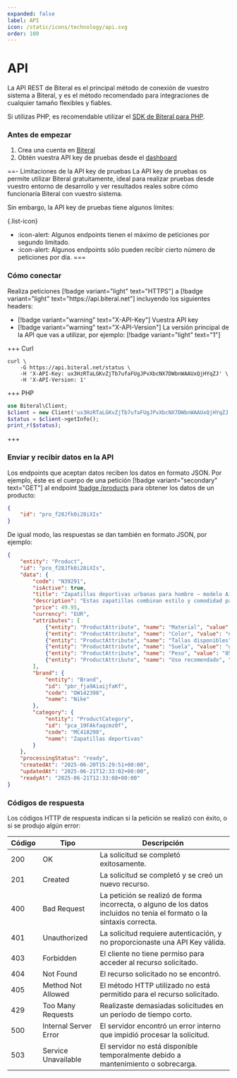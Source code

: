 ```yaml
---
expanded: false
label: API
icon: /static/icons/technology/api.svg
order: 100
---
```

# API

La API REST de Biteral es el principal método de conexión de vuestro sistema a Biteral, y es el método recomendado para integraciones de cualquier tamaño flexibles y fiables.

Si utilizas PHP, es recomendable utilizar el [SDK de Biteral para PHP](/php-sdk/intro).

### Antes de empezar

1. Crea una cuenta en [Biteral](https://biteral.net/signup)
1. Obtén vuestra API key de pruebas desde el [dashboard](https://biteral.net/dashboard)

==- Limitaciones de la API key de pruebas
La API key de pruebas os permite utilizar Biteral gratuitamente, ideal para realizar pruebas desde vuestro entorno de desarrollo y ver resultados reales sobre cómo funcionaría Biteral con vuestro sistema.

Sin embargo, la API key de pruebas tiene algunos límites:

{.list-icon}
- :icon-alert: Algunos endpoints tienen el máximo de peticiones por segundo limitado.
- :icon-alert: Algunos endpoints sólo pueden recibir cierto número de peticiones por día.
===

### Cómo conectar

Realiza peticiones [!badge variant="light" text="HTTPS"] a [!badge variant="light" text="https:\/\/api.biteral.net"] incluyendo los siguientes headers:

- [!badge variant="warning" text="X-API-Key"] Vuestra API key
- [!badge variant="warning" text="X-API-Version"] La versión principal de la API que vas a utilizar, por ejemplo: [!badge variant="light" text="1"]

+++ Curl
```shell
curl \
    -G https://api.biteral.net/status \
    -H 'X-API-Key: ux3HzRTaLGKvZjTb7ufaFUgJPvXbcNX7DWbnWAAUxQjHYqZJ' \
    -H 'X-API-Version: 1'
```
+++ PHP
```php
use Biteral\Client;
$client = new Client('ux3HzRTaLGKvZjTb7ufaFUgJPvXbcNX7DWbnWAAUxQjHYqZJ');
$status = $client->getInfo();
print_r($status);
```
+++

### Enviar y recibir datos en la API

Los endpoints que aceptan datos reciben los datos en formato JSON. Por ejemplo, éste es el cuerpo de una petición [!badge variant="secondary" text="GET"] al endpoint [!badge /products](/api/endpoints/products/get) para obtener los datos de un producto:

```json
{
    "id": "pro_f28Jfk0i28iXIs"
}
```

De igual modo, las respuestas se dan también en formato JSON, por ejemplo:

```json
{
    "entity": "Product",
    "id": "pro_f28Jfk0i28iXIs",
    "data": {
        "code": "N39291",
        "isActive": true,
        "title": "Zapatillas deportivas urbanas para hombre – modelo AirFlow",
        "description": "Estas zapatillas combinan estilo y comodidad para el uso diario. Diseñadas con materiales transpirables, suela de goma antideslizante y plantilla ergonómica, son ideales tanto para caminar por la ciudad como para entrenar en interiores. El modelo AirFlow ofrece un ajuste perfecto y un diseño moderno que se adapta a cualquier look casual. Disponibles en varias tallas y colores.",
        "price": 49.95,
        "currency": "EUR",
        "attributes": [
            {"entity": "ProductAttribute", "name": "Material", "value": "Cuero"},
            {"entity": "ProductAttribute", "name": "Color", "value": "negro con detalles en gris"},
            {"entity": "ProductAttribute", "name": "Tallas disponibles", "value": "39, 40, 41, 42, 43, 44"},
            {"entity": "ProductAttribute", "name": "Suela", "value": "goma antideslizante"},
            {"entity": "ProductAttribute", "name": "Peso", "value": "850g (par, talla 42)"},
            {"entity": "ProductAttribute", "name": "Uso recomendado", "value": "Uso diario y entrenamiento ligero"},
        ],
        "brand": {
            "entity": "Brand",
            "id": "pbr_fja9AiaijfaKf",
            "code": "OW142398",
            "name": "Nike"
        },
        "category": {
            "entity": "ProductCategory",
            "id": "pca_19FAkfaqcmz0f",
            "code": "MC418298",
            "name": "Zapatillas deportivas"
        }
    },
    "processingStatus": "ready",
    "createdAt": "2025-06-20T15:29:51+00:00",
    "updatedAt": "2025-06-21T12:33:02+00:00",
    "readyAt": "2025-06-21T12:33:08+00:00"
}
```

### Códigos de respuesta

Los códigos HTTP de respuesta indican si la petición se realizó con éxito, o si se produjo algún error:

| Código | Tipo | Descripción |
|-----------------|------|-------------|
| 200 | OK | La solicitud se completó exitosamente. |
| 201 | Created | La solicitud se completó y se creó un nuevo recurso. |
| 400 | Bad Request | La petición se realizó de forma incorrecta, o alguno de los datos incluidos no tenía el formato o la sintaxis correcta. |
| 401 | Unauthorized | La solicitud requiere autenticación, y no proporcionaste una API Key válida. |
| 403 | Forbidden | El cliente no tiene permiso para acceder al recurso solicitado. |
| 404 | Not Found | El recurso solicitado no se encontró. |
| 405 | Method Not Allowed | El método HTTP utilizado no está permitido para el recurso solicitado. |
| 429 | Too Many Requests | Realizaste demasiadas solicitudes en un período de tiempo corto. |
| 500 | Internal Server Error | El servidor encontró un error interno que impidió procesar la solicitud. |
| 503 | Service Unavailable | El servidor no está disponible temporalmente debido a mantenimiento o sobrecarga. |
